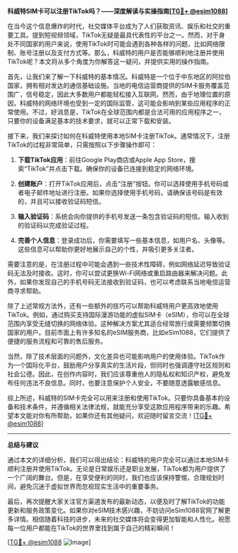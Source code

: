**科威特SIM卡可以注册TikTok吗？——深度解读与实操指南[[TG💪+ @esim1088](https://t.me/s/esim1088)]**

在当今这个信息爆炸的时代，社交媒体平台成为了人们获取资讯、娱乐和社交的重要工具。提到短视频领域，TikTok无疑是最具代表性的平台之一。然而，对于身处不同国家的用户来说，使用TikTok时可能会遇到各种各样的问题，比如网络限制、账号注册以及支付方式等。那么，科威特的用户是否能够顺利地注册并使用TikTok呢？本文将从多个角度为你解答这一疑问，并提供实用的操作指南。

首先，让我们来了解一下科威特的基本情况。科威特是一个位于中东地区的阿拉伯国家，拥有相对发达的通信基础设施。当地的电信运营商提供的SIM卡服务覆盖范围广，信号稳定，因此大多数用户都能轻松接入互联网。然而，由于地理位置的原因，科威特的网络环境也受到一定的国际监管，这可能会影响到某些应用程序的正常使用。不过，好消息是，TikTok在全球范围内都是合法可用的应用程序之一，只要你的设备满足基本的技术要求，就可以正常下载和安装。

接下来，我们来探讨如何在科威特使用本地SIM卡注册TikTok。通常情况下，注册TikTok的过程非常简单，只需按照以下步骤操作即可：

1. **下载TikTok应用**：前往Google Play商店或Apple App Store，搜索“TikTok”并点击下载。确保你的设备已连接到稳定的网络环境。
   
2. **创建账户**：打开TikTok应用后，点击“注册”按钮。你可以选择使用手机号码或者电子邮件地址进行注册。如果你选择使用手机号码，请确保该号码是有效的，并且可以接收验证码短信。

3. **输入验证码**：系统会向你提供的手机号发送一条包含验证码的短信。输入收到的验证码以完成验证过程。

4. **完善个人信息**：登录成功后，你需要填写一些基本信息，如用户名、头像等。这些信息可以帮助你更好地展示自己的个性，并吸引更多关注者。

需要注意的是，在注册过程中可能会遇到一些技术性障碍，例如网络延迟导致验证码无法及时接收。这时，你可以尝试更换Wi-Fi网络或重启路由器来解决问题。此外，如果你发现自己的手机号码无法接收到验证码，也可以考虑联系当地电信运营商寻求帮助。

除了上述常规方法外，还有一些额外的技巧可以帮助科威特用户更高效地使用TikTok。例如，通过购买支持国际漫游功能的虚拟SIM卡（eSIM），你可以在全球范围内享受无缝切换的网络体验。这种解决方案尤其适合经常旅行或需要频繁切换国家的用户。目前市面上有许多知名的eSIM服务商，比如eSim1088，它们提供了便捷的服务流程和可靠的售后服务。

当然，除了技术层面的问题外，文化差异也可能影响用户的使用体验。TikTok作为一个国际化平台，鼓励用户分享真实的生活片段，但同时也强调遵守社区规则和社会公德。因此，在创作内容时，我们应该尊重他人的隐私权和知识产权，避免发布任何违法不良信息。同时，也要注意保护个人安全，不要随意透露敏感信息。

综上所述，科威特的SIM卡完全可以用来注册和使用TikTok。只要你具备基本的设备和技术条件，并遵循相关法律法规，就能充分享受这款应用程序带来的乐趣。希望本文能对你有所帮助，如果你还有其他疑问，欢迎随时留言交流！[[TG💪+ @esim1088](https://t.me/s/esim1088)]

---

**总结与建议**

通过本文的详细分析，我们可以得出结论：科威特的用户完全可以通过本地SIM卡顺利注册并使用TikTok。无论是日常娱乐还是职业发展，TikTok都为用户提供了一个广阔的舞台。但是，在享受便利的同时，我们也应该保持警惕，合理规划时间，避免沉迷于虚拟世界而忽视现实生活中的重要事务。

最后，再次提醒大家关注官方渠道发布的最新动态，以便及时了解TikTok的功能更新和服务政策变化。如果你对eSIM技术感兴趣，不妨访问eSim1088官网了解更多详情。相信随着科技的进步，未来的社交媒体将会变得更加智能和人性化。祝愿每一位用户都能在TikTok的世界里找到属于自己的精彩瞬间！

[[TG💪+ @esim1088](https://t.me/s/esim1088) ![Image](https://i.postimg.cc/4NQfJmqS/Snipaste-2025-05-13-00-14-12.png)]
